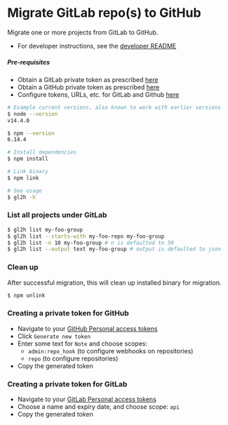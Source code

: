 # Migrate GitLab repo(s) to GitHub

Migrate one or more projects from GitLab to GitHub. 
- For developer instructions, see the [developer README](DEVELOP.md)

##### Pre-requisites

- Obtain a GitLab private token as prescribed [here](./README.md#creating-a-private-token-for-gitlab)
- Obtain a GitHub private token as prescribed [here](./README.md#creating-a-private-token-for-github)
- Configure tokens, URLs, etc. for GitLab and Github [here](config/default.yml)

```bash
# Example current versions, also known to work with earlier versions
$ node --version
v14.4.0

$ npm --version
6.14.4

# Install dependencies
$ npm install

# Link binary
$ npm link

# See usage
$ gl2h -h
```

### List all projects under GitLab

```bash
$ gl2h list my-foo-group
$ gl2h list --starts-with my-foo-repo my-foo-group
$ gl2h list -n 10 my-foo-group # n is defaulted to 50
$ gl2h list --output text my-foo-group # output is defaulted to json
```

### Clean up

After successful migration, this will clean up installed binary for migration.

```bash
$ npm unlink
```

### Creating a private token for GitHub
- Navigate to your [GitHub Personal access tokens](https://github.com/settings/tokens)
- Click `Generate new token`
- Enter some text for `Note` and choose scopes: 
  - `admin:repo_hook` (to configure webhooks on repositories)
  - `repo` (to configure repositories)
- Copy the generated token

### Creating a private token for GitLab
- Navigate to your [GitLab Personal access tokens](https://gitlab.et-scm.com/profile/personal_access_tokens)
- Choose a name and expiry date, and choose scope: `api`
- Copy the generated token